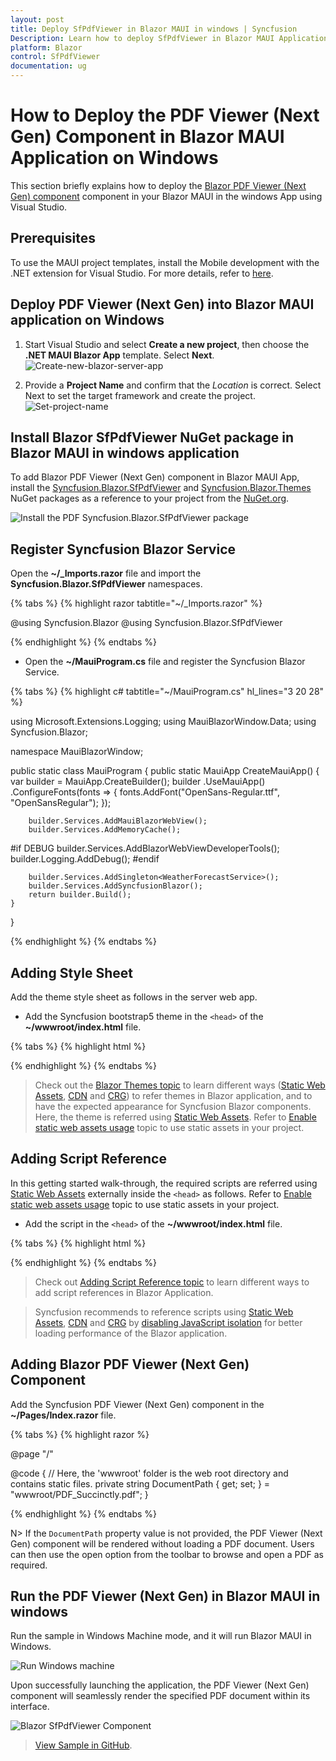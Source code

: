 ```yaml
---
layout: post
title: Deploy SfPdfViewer in Blazor MAUI in windows | Syncfusion
Description: Learn how to deploy SfPdfViewer in Blazor MAUI Application on Windows in Syncfusion Blazor SfPdfViewer component and much more details.
platform: Blazor
control: SfPdfViewer
documentation: ug
---
```


# How to Deploy the PDF Viewer (Next Gen) Component in Blazor MAUI Application on Windows

This section briefly explains how to deploy the [Blazor PDF Viewer (Next Gen) component](https://www.syncfusion.com/blazor-components/blazor-pdf-viewer) component in your Blazor MAUI in the windows App using Visual Studio.

## Prerequisites

To use the MAUI project templates, install the Mobile development with the .NET extension for Visual Studio. For more details, refer to [here](https://docs.microsoft.com/en-us/dotnet/MAUI/get-started/installation).

## Deploy PDF Viewer (Next Gen) into Blazor MAUI application on Windows

1. Start Visual Studio and select **Create a new project**, then choose the **.NET MAUI Blazor App** template. Select **Next**. 
![Create-new-blazor-server-app](GettingStarted_images/start-window-create-new-project_maui.png)

2. Provide a **Project Name** and confirm that the *Location* is correct. Select Next to set the target framework and create the project.
![Set-project-name](GettingStarted_images/Set-project-name_maui.png)

## Install Blazor SfPdfViewer NuGet package in Blazor MAUI in windows application

To add Blazor PDF Viewer (Next Gen) component in Blazor MAUI App, install the [Syncfusion.Blazor.SfPdfViewer](https://www.nuget.org/packages/Syncfusion.Blazor.SfPdfViewer) and [Syncfusion.Blazor.Themes](https://www.nuget.org/packages/Syncfusion.Blazor.Themes/) NuGet packages as a reference to your project from the [NuGet.org](https://www.nuget.org/packages?q=syncfusion.blazor).

![Install the PDF Syncfusion.Blazor.SfPdfViewer package](GettingStarted_images/nuget-package-android_maui.png)

## Register Syncfusion Blazor Service

Open the **~/_Imports.razor** file and import the **Syncfusion.Blazor.SfPdfViewer** namespaces.

{% tabs %}
{% highlight razor tabtitle="~/_Imports.razor" %}

@using Syncfusion.Blazor 
@using Syncfusion.Blazor.SfPdfViewer

{% endhighlight %}
{% endtabs %}

* Open the **~/MauiProgram.cs** file and register the Syncfusion Blazor Service.

{% tabs %}
{% highlight c# tabtitle="~/MauiProgram.cs" hl_lines="3 20 28" %}

using Microsoft.Extensions.Logging;
using MauiBlazorWindow.Data;
using Syncfusion.Blazor;

namespace MauiBlazorWindow;

public static class MauiProgram
{
    public static MauiApp CreateMauiApp()
    {
        var builder = MauiApp.CreateBuilder();
        builder
            .UseMauiApp<App>()
            .ConfigureFonts(fonts =>
            {
                fonts.AddFont("OpenSans-Regular.ttf", "OpenSansRegular");
            });

        builder.Services.AddMauiBlazorWebView();
        builder.Services.AddMemoryCache();

#if DEBUG
        builder.Services.AddBlazorWebViewDeveloperTools();
        builder.Logging.AddDebug();
#endif

        builder.Services.AddSingleton<WeatherForecastService>();
        builder.Services.AddSyncfusionBlazor();
        return builder.Build();
    }
}

{% endhighlight %}
{% endtabs %}

## Adding Style Sheet

Add the theme style sheet as follows in the server web app.

* Add the Syncfusion bootstrap5 theme in the `<head>` of the **~/wwwroot/index.html** file.

{% tabs %}
{% highlight html %}

<head>
    <!-- Syncfusion Blazor PDF Viewer (Next Gen) control's theme style sheet -->
    <link href="_content/Syncfusion.Blazor.Themes/bootstrap5.css" rel="stylesheet" />
</head>

{% endhighlight %}
{% endtabs %}

> Check out the [Blazor Themes topic](https://blazor.syncfusion.com/documentation/appearance/themes) to learn different ways ([Static Web Assets](https://blazor.syncfusion.com/documentation/appearance/themes#static-web-assets), [CDN](https://blazor.syncfusion.com/documentation/appearance/themes#cdn-reference) and [CRG](https://blazor.syncfusion.com/documentation/common/custom-resource-generator)) to refer themes in Blazor application, and to have the expected appearance for Syncfusion Blazor components. Here, the theme is referred using [Static Web Assets](https://blazor.syncfusion.com/documentation/appearance/themes#static-web-assets). Refer to [Enable static web assets usage](https://blazor.syncfusion.com/documentation/appearance/themes#enable-static-web-assets-usage) topic to use static assets in your project.

## Adding Script Reference

 In this getting started walk-through, the required scripts are referred using [Static Web Assets](https://blazor.syncfusion.com/documentation/common/adding-script-references#static-web-assets) externally inside the `<head>` as follows. Refer to [Enable static web assets usage](https://blazor.syncfusion.com/documentation/common/adding-script-references#enable-static-web-assets-usage) topic to use static assets in your project.

* Add the script in the `<head>` of the **~/wwwroot/index.html** file.

{% tabs %}
{% highlight html %}

<head>
    <!-- Syncfusion Blazor PDF Viewer (Next Gen) control's theme style sheet -->
    <link href="_content/Syncfusion.Blazor.Themes/bootstrap5.css" rel="stylesheet" />
    <!-- Syncfusion Blazor PDF Viewer (Next Gen) control's scripts -->
    <script src="_content/Syncfusion.Blazor.SfPdfViewer/scripts/syncfusion-blazor-sfpdfviewer.min.js" type="text/javascript"></script>
</head>

{% endhighlight %}
{% endtabs %}

> Check out [Adding Script Reference topic](https://blazor.syncfusion.com/documentation/common/adding-script-references) to learn different ways to add script references in Blazor Application. 

> Syncfusion recommends to reference scripts using [Static Web Assets](https://blazor.syncfusion.com/documentation/common/adding-script-references#static-web-assets), [CDN](https://blazor.syncfusion.com/documentation/common/adding-script-references#cdn-reference) and [CRG](https://blazor.syncfusion.com/documentation/common/custom-resource-generator) by [disabling JavaScript isolation](https://blazor.syncfusion.com/documentation/common/adding-script-references#disable-javascript-isolation) for better loading performance of the Blazor application.

## Adding Blazor PDF Viewer (Next Gen) Component

Add the Syncfusion PDF Viewer (Next Gen) component in the **~/Pages/Index.razor** file.

{% tabs %}
{% highlight razor %}

@page "/"

<SfPdfViewer2 DocumentPath="@DocumentPath" Height="100%" Width="100%"></SfPdfViewer2>

@code {
    // Here, the 'wwwroot' folder is the web root directory and contains static files.
    private string DocumentPath { get; set; } = "wwwroot/PDF_Succinctly.pdf";
}

{% endhighlight %}
{% endtabs %}

N> If the `DocumentPath` property value is not provided, the PDF Viewer (Next Gen) component will be rendered without loading a PDF document. Users can then use the open option from the toolbar to browse and open a PDF as required.

## Run the PDF Viewer (Next Gen) in Blazor MAUI in windows

Run the sample in Windows Machine mode, and it will run Blazor MAUI in Windows.

![Run Windows machine](GettingStarted_images/windows-machine_maui.png)

Upon successfully launching the application, the PDF Viewer (Next Gen) component will seamlessly render the specified PDF document within its interface.

![Blazor SfPdfViewer Component](GettingStarted_images/blazor-pdfviewer_maui.png)

>[View Sample in GitHub](https://github.com/SyncfusionExamples/blazor-pdf-viewer-examples/tree/master/Server%20Deployment/Maui/MauiBlazorWindow%20-%20%20SfPdfViewer).